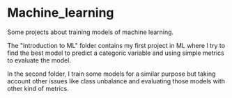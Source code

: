 # Machine_learning
Some projects about training models of machine learning.

The "Introduction to ML" folder contains my first project in ML where I try to find the best model to predict a categoric variable and using simple metrics to evaluate the model.

In the second folder, I train some models for a similar purpose but taking account other issues like class unbalance and evaluating those models with other kind of metrics.
